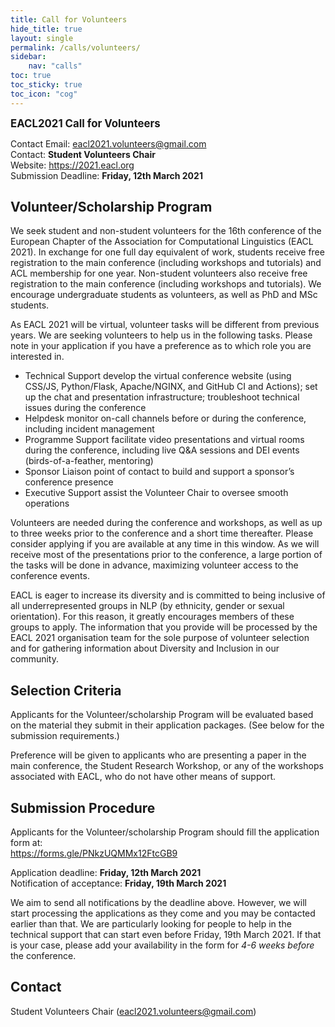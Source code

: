 ```yaml
---
title: Call for Volunteers
hide_title: true
layout: single
permalink: /calls/volunteers/
sidebar: 
    nav: "calls"
toc: true
toc_sticky: true
toc_icon: "cog"
---
```


<span style="font-weight: bolder;font-size: larger;">EACL2021 Call for Volunteers</span>

Contact Email: [eacl2021.volunteers@gmail.com](mailto:eacl2021.volunteers@gmail.com)<br/>
Contact: **Student Volunteers Chair**<br/> 
Website: <https://2021.eacl.org><br/>
Submission Deadline: **Friday, 12th March 2021**<br/>

## Volunteer/Scholarship Program

We seek student and non-student volunteers for the 16th conference of the European Chapter of the Association for Computational Linguistics (EACL 2021). In exchange for one full day equivalent of work, students receive free registration to the main conference (including workshops and tutorials) and ACL membership for one year. Non-student volunteers also receive free registration to the main conference (including workshops and tutorials). We encourage undergraduate students as volunteers, as well as PhD and MSc students.

As EACL 2021 will be virtual, volunteer tasks will be different from previous years. We are seeking volunteers to help us in the following tasks. Please note in your application if you have a preference as to which role you are interested in.

- Technical Support develop the virtual conference website (using CSS/JS, Python/Flask, Apache/NGINX, and GitHub CI and Actions); set up the chat and presentation infrastructure; troubleshoot technical issues during the conference
- Helpdesk monitor on-call channels before or during the conference, including incident management
- Programme Support facilitate video presentations and virtual rooms during the conference, including live Q&A sessions and DEI events (birds-of-a-feather, mentoring)
- Sponsor Liaison point of contact to build and support a sponsor’s conference presence
- Executive Support assist the Volunteer Chair to oversee smooth operations

Volunteers are needed during the conference and workshops, as well as up to three weeks prior to the conference and a short time thereafter. Please consider applying if you are available at any time in this window. As we will receive most of the presentations prior to the conference, a large portion of the tasks will be done in advance, maximizing volunteer access to the conference events.

EACL is eager to increase its diversity and is committed to being inclusive of all underrepresented groups in NLP (by ethnicity, gender or sexual orientation). For this reason, it greatly encourages members of these groups to apply. The information that you provide will be processed by the EACL 2021 organisation team for the sole purpose of volunteer selection and for gathering information about Diversity and Inclusion in our community.

## Selection Criteria

Applicants for the Volunteer/scholarship Program will be evaluated based on the material they submit in their application packages. (See below for the submission requirements.)

Preference will be given to applicants who are presenting a paper in the main conference, the Student Research Workshop, or any of the workshops associated with EACL, who do not have other means of support.

## Submission Procedure

Applicants for the Volunteer/scholarship Program should fill the application form at:<br/>
<https://forms.gle/PNkzUQMMx12FtcGB9>

Application deadline: **Friday, 12th March 2021**<br/>
Notification of acceptance: **Friday, 19th March 2021**

We aim to send all notifications by the deadline above. However, we will start processing the applications as they come and you may be contacted earlier than that. We are particularly looking for people to help in the technical support that can start even before Friday, 19th March 2021. If that is your case, please add your availability in the form for *4-6 weeks before* the conference. 

## Contact

Student Volunteers Chair ([eacl2021.volunteers@gmail.com](mailto:eacl2021.volunteers@gmail.com))
